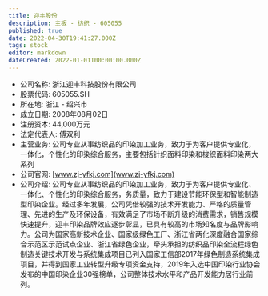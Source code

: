 ```yaml
---
title: 迎丰股份
description: 主板 - 纺织 - 605055
published: true
date: 2022-04-30T19:41:27.000Z
tags: stock
editor: markdown
dateCreated: 2022-01-01T00:00:00.000Z
---
```


- 公司名称: 浙江迎丰科技股份有限公司
- 股票代码: 605055.SH
- 所在地: 浙江 - 绍兴市
- 成立日期: 2008年08月02日
- 注册资本: 44,000万元
- 法定代表人: 傅双利
- 主营业务: 公司专业从事纺织品的印染加工业务，致力于为客户提供专业化，一体化，个性化的印染综合服务，主要包括针织面料印染和梭织面料印染两大系列
- 公司官网: [www.zj-yfkj.com](www.zj-yfkj.com)
- 公司介绍: 公司专业从事纺织品的印染加工业务，致力于为客户提供专业化、一体化、个性化的印染综合服务，务质量，致力于建设节能环保型和智能制造型印染企业。经过多年发展，公司凭借较强的技术开发能力、严格的质量管理、先进的生产及环保设备，有效满足了市场不断升级的消费需求，销售规模快速提升，迎丰印染品牌效应逐步彰显，已具有较高的市场知名度与品牌影响力。公司为国家高新技术企业、国家级绿色工厂、浙江省两化深度融合国家综合示范区示范试点企业、浙江省绿色企业，牵头承担的纺织品印染全流程绿色制造关键技术开发与系统集成项目已列入国家工信部2017年绿色制造系统集成项目，并得到国家工业转型升级专项资金支持，2019年入选中国印染行业协会发布的中国印染企业30强榜单，公司整体技术水平和产品开发能力居行业前列。


